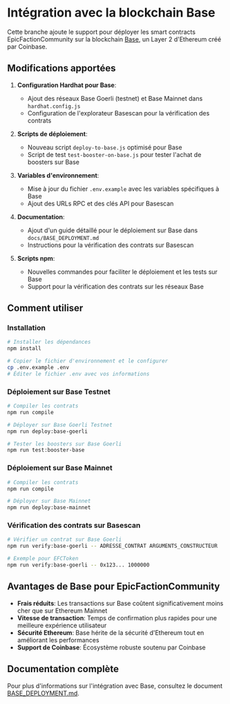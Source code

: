 # Intégration avec la blockchain Base

Cette branche ajoute le support pour déployer les smart contracts EpicFactionCommunity sur la blockchain [Base](https://base.org), un Layer 2 d'Ethereum créé par Coinbase.

## Modifications apportées

1. **Configuration Hardhat pour Base**: 
   - Ajout des réseaux Base Goerli (testnet) et Base Mainnet dans `hardhat.config.js`
   - Configuration de l'explorateur Basescan pour la vérification des contrats

2. **Scripts de déploiement**:
   - Nouveau script `deploy-to-base.js` optimisé pour Base
   - Script de test `test-booster-on-base.js` pour tester l'achat de boosters sur Base

3. **Variables d'environnement**:
   - Mise à jour du fichier `.env.example` avec les variables spécifiques à Base
   - Ajout des URLs RPC et des clés API pour Basescan

4. **Documentation**:
   - Ajout d'un guide détaillé pour le déploiement sur Base dans `docs/BASE_DEPLOYMENT.md`
   - Instructions pour la vérification des contrats sur Basescan

5. **Scripts npm**:
   - Nouvelles commandes pour faciliter le déploiement et les tests sur Base
   - Support pour la vérification des contrats sur les réseaux Base

## Comment utiliser

### Installation

```bash
# Installer les dépendances
npm install

# Copier le fichier d'environnement et le configurer
cp .env.example .env
# Éditer le fichier .env avec vos informations
```

### Déploiement sur Base Testnet

```bash
# Compiler les contrats
npm run compile

# Déployer sur Base Goerli Testnet
npm run deploy:base-goerli

# Tester les boosters sur Base Goerli
npm run test:booster-base
```

### Déploiement sur Base Mainnet

```bash
# Compiler les contrats
npm run compile

# Déployer sur Base Mainnet
npm run deploy:base-mainnet
```

### Vérification des contrats sur Basescan

```bash
# Vérifier un contrat sur Base Goerli
npm run verify:base-goerli -- ADRESSE_CONTRAT ARGUMENTS_CONSTRUCTEUR

# Exemple pour EFCToken
npm run verify:base-goerli -- 0x123... 1000000
```

## Avantages de Base pour EpicFactionCommunity

- **Frais réduits**: Les transactions sur Base coûtent significativement moins cher que sur Ethereum Mainnet
- **Vitesse de transaction**: Temps de confirmation plus rapides pour une meilleure expérience utilisateur
- **Sécurité Ethereum**: Base hérite de la sécurité d'Ethereum tout en améliorant les performances
- **Support de Coinbase**: Écosystème robuste soutenu par Coinbase

## Documentation complète

Pour plus d'informations sur l'intégration avec Base, consultez le document [BASE_DEPLOYMENT.md](docs/BASE_DEPLOYMENT.md).
